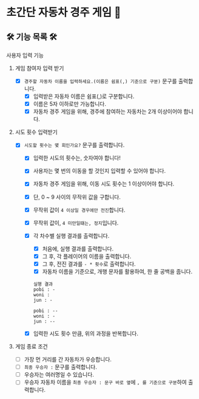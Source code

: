 # 초간단 자동차 경주 게임 🚗

## 🛠️ 기능 목록 🛠️

사용자 입력 기능

1. 게임 참여자 입력 받기

   - [x] `경주할 자동차 이름을 입력하세요.(이름은 쉼표(,) 기준으로 구분)` 문구를 출력합니다.
     - [x] 입력받은 자동차 이름은 쉼표(,)로 구분합니다.
     - [x] 이름은 5자 이하로만 가능합니다.
     - [x] 자동차 경주 게임을 위해, 경주에 참여하는 자동차는 2개 이상이어야 합니다.

2. 시도 횟수 입력받기

   - [x] `시도할 횟수는 몇 회인가요?` 문구를 출력합니다.

     - [x] 입력한 시도의 횟수는, 숫자여야 합니다!
     - [x] 사용자는 몇 번의 이동을 할 것인지 입력할 수 있어야 합니다.
     - [x] 자동차 경주 게임을 위해, 이동 시도 횟수는 1 이상이어야 합니다.
     - [x] 단, 0 ~ 9 사이의 무작위 값을 구합니다.
     - [x] 무작위 값이 `4 이상일 경우에만 전진`합니다.
     - [x] 무작위 값이, `4 미만일떄는, 정지`입니다.
     - [x] 각 차수별 실행 결과를 출력합니다.

       - [x] 처음에, 실행 결과를 출력합니다.
       - [x] 그 후, 각 플레이어의 이름을 출력합니다.
       - [x] 그 후, 전진 결과를 `- * 횟수`로 출력합니다.
       - [x] 자동차 이름을 기준으로, 개행 문자를 활용하여, 한 줄 공백을 줍니다.

       ```
       실행 결과
       pobi : -
       woni :
       jun : -

       pobi : --
       woni : -
       jun : --
       ```

     - [x] 입력한 시도 횟수 만큼, 위의 과정을 반복합니다.

3. 게임 종료 조건
   - [ ] 가장 먼 거리를 간 자동차가 우승합니다.
   - [ ] `최종 우승자 :` 문구를 출력합니다.
   - [ ] 우승자는 여러명일 수 있습니다.
   - [ ] 우승자 자동차 이름을 `최종 우승자 : 문구 바로 옆`에 `, 를 기준으로 구분`하여 출력합니다.
